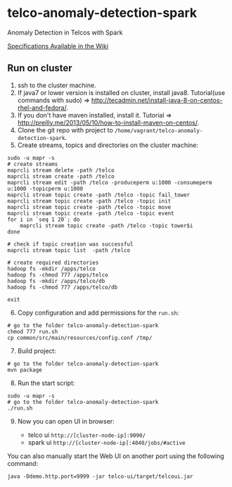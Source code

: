 # telco-anomaly-detection-spark
Anomaly Detection in Telcos with Spark


[Specifications Available in the Wiki](https://github.com/mapr-demos/telco-anomaly-detection-spark/wiki/Specifications)

## Run on cluster

1. ssh to the cluster machine.
2. If java7 or lower version is installed on cluster, install java8.
    Tutorial(use commands with sudo) => http://tecadmin.net/install-java-8-on-centos-rhel-and-fedora/.
3. If you don't have maven installed, install it. 
    Tutorial => http://preilly.me/2013/05/10/how-to-install-maven-on-centos/.
4. Clone the git repo with project to `/home/vagrant/telco-anomaly-detection-spark`.
5. Create streams, topics and directories on the cluster machine:
  ```
  sudo -u mapr -s
  # create streams
  maprcli stream delete -path /telco
  maprcli stream create -path /telco 
  maprcli stream edit -path /telco -produceperm u:1000 -consumeperm u:1000 -topicperm u:1000
  maprcli stream topic create -path /telco -topic fail_tower
  maprcli stream topic create -path /telco -topic init
  maprcli stream topic create -path /telco -topic move
  maprcli stream topic create -path /telco -topic event
  for i in `seq 1 20`; do
      maprcli stream topic create -path /telco -topic tower$i
  done
  
  # check if topic creation was successful
  maprcli stream topic list  -path /telco 
  
  # create required directories
  hadoop fs -mkdir /apps/telco
  hadoop fs -chmod 777 /apps/telco
  hadoop fs -mkdir /apps/telco/db
  hadoop fs -chmod 777 /apps/telco/db
  
  exit
  ```
6. Copy configuration and add permissions for the `run.sh`:

  ```
  # go to the folder telco-anomaly-detection-spark
  chmod 777 run.sh
  cp common/src/main/resources/config.conf /tmp/
  ```
7. Build project:

  ```
  # go to the folder telco-anomaly-detection-spark
  mvn package
  ```
8. Run the start script:
  ```
  sudo -u mapr -s
  # go to the folder telco-anomaly-detection-spark
  ./run.sh
  ```
9. Now you can open UI in browser:

    - telco ui `http://[cluster-node-ip]:9090/`
    - spark ui `http://[cluster-node-ip]:4040/jobs/#active`

You can also manually start the Web UI on another port using the following command:

```
java -Ddemo.http.port=9999 -jar telco-ui/target/telcoui.jar 
```
